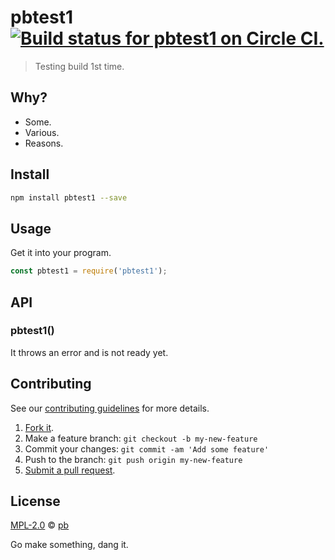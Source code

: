 # pbtest1 [![Build status for pbtest1 on Circle CI.](https://img.shields.io/circleci/project/pushpitab/pbtest1/master.svg "Circle Build Status")](https://circleci.com/gh/pushpitab/pbtest1 "Pbtest1 Builds")

> Testing build 1st time.

## Why?

 - Some.
 - Various.
 - Reasons.

## Install

```sh
npm install pbtest1 --save
```

## Usage

Get it into your program.

```js
const pbtest1 = require('pbtest1');
```

## API

### pbtest1()

It throws an error and is not ready yet.

## Contributing

See our [contributing guidelines](https://github.com/pushpitab/pbtest1/blob/master/CONTRIBUTING.md "The guidelines for participating in this project.") for more details.

1. [Fork it](https://github.com/pushpitab/pbtest1/fork).
2. Make a feature branch: `git checkout -b my-new-feature`
3. Commit your changes: `git commit -am 'Add some feature'`
4. Push to the branch: `git push origin my-new-feature`
5. [Submit a pull request](https://github.com/pushpitab/pbtest1/compare "Submit code to this project for review.").

## License

[MPL-2.0](https://github.com/pushpitab/pbtest1/blob/master/LICENSE "The license for pbtest1.") © [pb](http://no/url "Author of pbtest1.")

Go make something, dang it.
